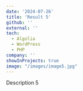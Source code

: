 ```yaml
---
date: '2024-07-26'
title: 'Result 5'
github: ''
external: ''
tech:
  - Algolia
  - WordPress
  - PHP
company: ''
showInProjects: true
image: "/images/image5.jpg"
---
```


Description 5
